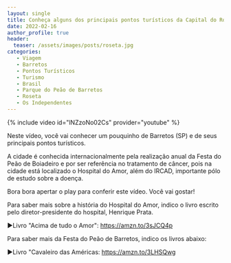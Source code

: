 ```yaml
---
layout: single
title: Conheça alguns dos principais pontos turísticos da Capital do Rodeio, BARRETOS
date: 2022-02-16
author_profile: true
header:
  teaser: /assets/images/posts/roseta.jpg
categories: 
   - Viagem
   - Barretos
   - Pontos Turísticos
   - Turismo
   - Brasil
   - Parque do Peão de Barretos
   - Roseta
   - Os Independentes
---
```


{% include video id="lNZzoNo02Cs" provider="youtube" %}

Neste vídeo, você vai conhecer um pouquinho de Barretos (SP) e de seus principais pontos turísticos.

A cidade é conhecida internacionalmente pela realização anual da Festa do Peão de Boiadeiro e por ser referência no tratamento de câncer, pois na cidade está localizado o Hospital do Amor, além do IRCAD, importante pólo de estudo sobre a doença.

Bora bora apertar o play para conferir este vídeo. Você vai gostar!

Para saber mais sobre a história do Hospital do Amor, indico o livro escrito pelo diretor-presidente do hospital, Henrique Prata.

►Livro "Acima de tudo o Amor": https://amzn.to/3sJCQ4p

Para saber mais da Festa do Peão de Barretos, indico os livros abaixo:

►Livro "Cavaleiro das Américas: https://amzn.to/3LHSQwg